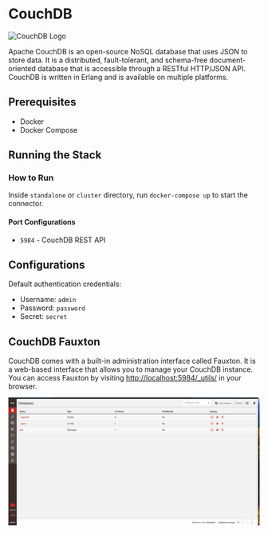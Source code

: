 # CouchDB

![CouchDB Logo](https://docs.couchdb.org/en/stable/_static/logo.png)

Apache CouchDB is an open-source NoSQL database that uses JSON to store data. It is a distributed, fault-tolerant, and
schema-free document-oriented database that is accessible through a RESTful HTTP/JSON API. CouchDB is written in Erlang
and is available on multiple platforms.

## Prerequisites

- Docker
- Docker Compose

## Running the Stack

### How to Run

Inside `standalone` or `cluster` directory, run `docker-compose up` to start the connector.

#### Port Configurations

- `5984` - CouchDB REST API



## Configurations

Default authentication credentials:
- Username: `admin`
- Password: `password`
- Secret: `secret`



## CouchDB Fauxton

CouchDB comes with a built-in administration interface called Fauxton. It is a web-based interface that allows you to
manage your CouchDB instance. You can access Fauxton by visiting [http://localhost:5984/_utils/](http://localhost:5984/_utils/) in your browser.

![CouchDB Fauxton](./img/ui.png)
